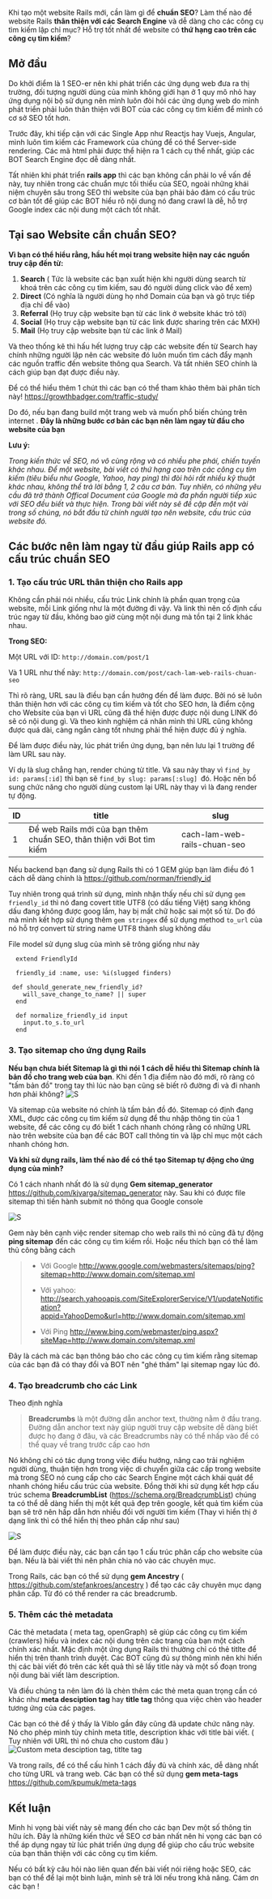 Khi tạo một website Rails mới, cần làm gì để **chuẩn SEO**? Làm thế nào để website Rails **thân thiện với các Search Engine** và dễ dàng cho các công cụ tìm kiếm lập chỉ mục? Hỗ trợ tốt nhất để website có **thứ hạng cao trên các công cụ tìm kiếm**?

## Mở đầu
Do khởi điểm là 1 SEO-er nên khi phát triển các ứng dụng web đưa ra thị trường, đối tượng người dùng của mình không giới hạn ở 1 quy mô nhỏ hay ứng dụng nội bộ sử dụng nên mình luôn đòi hỏi các ứng dụng web do mình phát triển phải luôn thân thiện với BOT của các công cụ tìm kiếm để mình có cơ sở SEO tốt hơn. 


Trước đây, khi tiếp cận với các Single App như Reactjs hay Vuejs, Angular, mình luôn tìm kiếm các Framework của chúng để có thể Server-side rendering. Các mã html phải được thể hiện ra 1 cách cụ thể nhất, giúp các BOT Search Engine đọc dễ dàng nhất. 


Tất nhiên khi phát triển **rails app** thì các bạn không cần phải lo về vấn đề này, tuy nhiên trong các chuẩn mực tối thiểu của SEO, ngoài những khái niệm chuyên sâu trong SEO thì website của bạn phải bảo đảm có cấu trúc cơ bản tốt để giúp các BOT hiểu rõ nội dung nó đang crawl là dễ, hỗ trợ Google index các nội dung một cách tốt nhất.

## Tại sao Website cần chuẩn SEO?


**Vì bạn có thể hiểu rằng, hầu hết mọi trang website hiện nay các nguồn truy cập đến từ:**

1. **Search** ( Tức là website các bạn xuất hiện khi người dùng search từ khoá trên các công cụ tìm kiếm, sau đó người dùng click vào để xem)
2. **Direct** (Có nghĩa là người dùng họ nhớ Domain của bạn và gõ trực tiếp địa chỉ để vào)
3. **Referral** (Họ truy cập website bạn từ các link ở website khác trỏ tới)
4. **Social** (Họ truy cập website bạn từ các link được sharing trên các MXH)
5. **Mail** (Họ truy cập website bạn từ các link ở Mail)

Và theo thống kê thì hấu hết lượng truy cập các website đến từ Search hay chính những người lập nên các website đó luôn muốn tìm cách đẩy mạnh các nguồn traffic đến website thông qua Search. Và tất nhiên SEO chính là cách giúp bạn đạt được điều này.

Để có thể hiểu thêm 1 chút thì các bạn có thể tham khảo thêm bài phân tích này!
https://growthbadger.com/traffic-study/

Do đó, nếu bạn đang build một trang web và muốn phổ biến chúng trên internet . **Đây là những bước cơ bản các bạn nên làm ngay từ đầu cho website của bạn**

**Lưu ý:**

*Trong kiến thức về SEO, nó vô cùng rộng và có nhiều phe pháí, chiến tuyến khác nhau. Để một website, bài viết có thứ hạng cao trên các công cụ tìm kiếm (tiêu biểu như Google, Yahoo, hay ping) thì đòi hỏi rất nhiều kỹ thuật khác nhau, không thể trả lời bằng 1, 2 câu cơ bản.
Tuy nhiên, có những yêu cầu đã trở thành Offical Document của Google mà đa phần người tiếp xúc với SEO đều biết và thực hiện. Trong bài viết này sẽ đề cập đến một vài trong số chúng, nó bắt đầu từ chính người tạo nên website, cấu trúc của website đó.*

## Các bước nên làm ngay từ đầu giúp Rails app có cấu trúc chuẩn SEO

### 1. Tạo cấu trúc URL thân thiện cho Rails app

Không cần phải nói nhiều, cấu trúc Link chính là phần quan trọng của website, mỗi Link giống như là một đường đi vậy. Và link thì nên cố định cấu trúc ngay từ đầu, không bao giờ cùng một nội dung mà tồn tại 2 link khác nhau.

**Trong SEO:**

Một URL với ID: `http://domain.com/post/1`


Và 1 URL như thế này: `http://domain.com/post/cach-lam-web-rails-chuan-seo`

Thì rõ ràng, URL sau là điều bạn cần hướng đến để làm được. Bởi nó sẽ luôn thân thiện hơn với các công cụ tìm kiếm và tốt cho SEO hơn, là điểm cộng cho Website của bạn vì URL cũng đã thể hiện được được nội dung LINK đó sẽ có nội dung gì. Và theo kinh nghiệm cá nhân mình thì URL cũng không được quá dài, càng ngắn càng tốt nhưng phải thể hiện được đủ ý nghĩa.

Để làm được điều này, lúc phát triển ứng dụng, bạn nên lưu lại 1 trường để làm URL sau này.

Ví dụ là slug chẳng hạn, render chúng từ title. Và sau này thay vì `find_by id: params[:id]` thì bạn sẽ `find_by slug: params[:slug] `đó. Hoặc nên bổ sung chức năng cho người dùng custom lại URL này thay vì là đang render tự động.

| ID | title | slug |
| ------ | ------ | ------
| 1 | Để web Rails mới của bạn thêm chuẩn SEO, thân thiện với Bot tìm kiếm| cach-lam-web-rails-chuan-seo |

Nếu backend bạn đang sử dụng Rails thì có 1 GEM giúp bạn làm điều đó 1 cách dễ dàng chính là https://github.com/norman/friendly_id

Tuy nhiên trong quá trình sử dụng, mình nhận thấy nếu chỉ sử dụng `gem friendly_id` thì nó đang covert title UTF8 (có dấu tiếng Việt) sang không dấu đang không được goog lắm, hay bị mất chữ hoặc sai một số từ. Do đó mà mình kết hợp sử dụng thêm `gem stringex` để sử dụng method `to_url` của nó hỗ trợ convert từ string name UTF8 thành slug không dấu

File model sử dụng slug của mình sẽ trông giống như này
```
  extend FriendlyId

  friendly_id :name, use: %i(slugged finders)

 def should_generate_new_friendly_id?
    will_save_change_to_name? || super
  end

  def normalize_friendly_id input
    input.to_s.to_url
  end
```

### 3. Tạo sitemap cho ứng dụng Rails
**Nếu bạn chưa biết Sitemap là gì thì nói 1 cách dễ hiểu thì Sitemap chính là bản đồ cho trang web của bạn**. Khi đến 1 địa điểm nào đó mới, rõ ràng có "tấm bản đồ" trong tay thì lúc nào bạn cũng sẽ biết rõ đường đi và đi nhanh hơn phải không?
![S](https://writemaps.com/blog/wp-content/uploads/2018/07/Google-Screenshot_2018-07-16_11.26.59.png)

Và sitemap của website nó chính là tấm bản đồ đó. Sitemap có định đạng XML, được các công cụ tìm kiếm sử dụng để thu nhập thông tin của 1 website, để các công cụ đó biết 1 cách nhanh chóng rằng có những URL nào trên website của bạn để các BOT call thông tin và lập chỉ mục một cách nhanh chóng hơn.

**Và khi sử dụng rails, làm thế nào để có thể tạo Sitemap tự động cho ứng dụng của mình?**

Có 1 cách nhanh nhất đó là sử dụng **Gem sitemap_generator** https://github.com/kjvarga/sitemap_generator này.
Sau khi có được file sitemap thì tiến hành submit nó thông qua Google console

![S](https://www.upsieutoc.com/images/2021/01/19/submit-sitemap-google.png)

Gem này bên cạnh việc render sitemap cho web rails thì nó cũng đã tự động **ping sitemap** đến các công cụ tìm kiếm rồi. Hoặc nếu thích bạn có thể làm thủ công bằng cách

> - Với Google
> http://www.google.com/webmasters/sitemaps/ping?sitemap=http://www.domain.com/sitemap.xml
> 
> - Với yahoo:
> http://search.yahooapis.com/SiteExplorerService/V1/updateNotification?appid=YahooDemo&url=http://www.domain.com/sitemap.xml
> 
> - Với Ping
> http://www.bing.com/webmaster/ping.aspx?siteMap=http://www.domain.com/sitemap.xml

Đây là cách mà các bạn thông báo cho các công cụ tìm kiếm rằng sitemap của các bạn đã có thay đổi và BOT nên "ghé thăm" lại sitemap ngay lúc đó.

###  4. Tạo breadcrumb cho các Link

Theo định nghĩa

> **Breadcrumbs** là một đường dẫn anchor text, thường nằm ở đầu trang. Đường dẫn anchor text này giúp người truy cập website dễ dàng biết được họ đang ở đâu, và các Breadcrumbs này có thể nhấp vào để có thể quay về trang trước cấp cao hơn
> 
Nó không chỉ có tác dụng trong việc điều hướng, nâng cao trải nghiệm người dùng, thuận tiện hơn trong việc di chuyển giữa các cấp trong website mà trong SEO nó cung cấp cho các Search Engine một cách khái quát để nhanh chóng hiểu cấu trúc của website. 
Đồng thời khi sử dụng kết hợp cấu trúc schema **BreadcrumbList** (https://schema.org/BreadcrumbList) chúng ta có thể dễ dàng hiển thị một kết quả đẹp trên google, kết quả tìm kiếm của bạn sẽ trở nên hấp dẫn hơn nhiều đối với người tìm kiếm (Thay vì hiển thị ở dạng link thì có thể hiển thị theo phân cấp như sau)

![S](https://gtvseo.com/wp-content/uploads/2020/10/breadcrumb-wordpress.jpg)

Để làm được điều này, các bạn cần tạo 1 cấu trúc phân cấp cho website của bạn. Nếu là bài viết thì nên phân chia nó vào các chuyên mục.

Trong Rails, các bạn có thể sử dụng **gem Ancestry** ( https://github.com/stefankroes/ancestry ) để tạo các cây chuyên mục dạng phân cấp. Từ đó có thể render ra các breadcrumb.

###  5. Thêm các thẻ metadata

Các thẻ metadata ( meta tag, openGraph) sẽ giúp các công cụ tìm kiếm (crawlers) hiểu và index các nội dung trên các trang của bạn một cách chính xác nhất. Mặc định một ứng dụng Rails thì thường chỉ có thẻ titlte để hiển thị trên thanh trình duyệt. Các BOT cũng đủ sự thông mình nên khi hiển thị các bài viết đó trên các kết quả thì sẽ lấy title này và một số đoạn trong nội dung bài viết làm description. 

Và điều chúng ta nên làm đó là chèn thêm các thẻ meta quan trọng cần có khác như **meta desciption tag** hay **title tag** thông qua việc chèn vào header tương ứng của các pages.

Các bạn có thẻ để ý thấy là Viblo gần đây cũng đã update chức năng này. Nó cho phép mình tùy chỉnh meta title, description khác với title bài viết. ( Tuy nhiên với URL thì nó chưa cho custom đâu )
![Custom meta desciption tag, titlte tag](https://www.upsieutoc.com/images/2021/01/19/custom-meta.png)

Và trong rails, để có thể cấu hình 1 cách đầy đủ và chính xác, dễ dàng nhất cho từng URL và trang web. Các bạn có thể sử dụng **gem meta-tags** https://github.com/kpumuk/meta-tags

## Kết luận
Mình hi vọng bài viết này sẽ mang đến cho các bạn Dev một số thông tin hữu ích. Đây là những kiến thức về SEO cơ bản nhất nên hi vọng các bạn có thể áp dụng ngay từ lúc phát triển ứng dụng để giúp cho cấu trúc website của bạn thân thiện với các công cụ tìm kiếm.

Nếu có bất kỳ câu hỏi nào liên quan đến bài viết nói riêng hoặc SEO, các bạn có thể để lại một bình luận, mình sẽ trả lời nếu trong khả năng. Cám ơn các bạn !